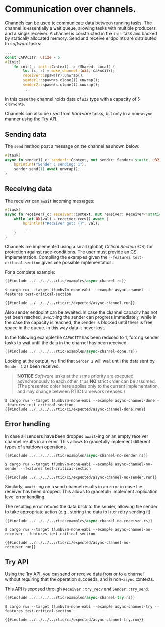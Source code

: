 # Communication over channels.

Channels can be used to communicate data between running tasks. The channel is essentially a wait queue, allowing tasks with multiple producers and a single receiver. A channel is constructed in the `init` task and backed by statically allocated memory. Send and receive endpoints are distributed to *software* tasks:

``` rust
...
const CAPACITY: usize = 5;
#[init]
    fn init(_: init::Context) -> (Shared, Local) {
        let (s, r) = make_channel!(u32, CAPACITY);
        receiver::spawn(r).unwrap();
        sender1::spawn(s.clone()).unwrap();
        sender2::spawn(s.clone()).unwrap();
        ...
```

In this case the channel holds data of `u32` type with a capacity of 5  elements. 

Channels can also be used from *hardware* tasks, but only in a non-`async` manner using the [Try API](#try-api).

## Sending data

The `send` method post a message on the channel as shown below:

``` rust
#[task]
async fn sender1(_c: sender1::Context, mut sender: Sender<'static, u32, CAPACITY>) {
    hprintln!("Sender 1 sending: 1");
    sender.send(1).await.unwrap();
}
```

## Receiving data

The receiver can `await` incoming messages:

``` rust
#[task]
async fn receiver(_c: receiver::Context, mut receiver: Receiver<'static, u32, CAPACITY>) {
    while let Ok(val) = receiver.recv().await {
        hprintln!("Receiver got: {}", val);
        ...
    }
}
```

Channels are implemented using a small (global) *Critical Section* (CS) for protection against race-conditions. The user must provide an CS implementation. Compiling the examples given the `--features test-critical-section` gives one possible implementation. 

For a complete example:

``` rust
{{#include ../../../../rtic/examples/async-channel.rs}}
```

``` console
$ cargo run --target thumbv7m-none-eabi --example async-channel --features test-critical-section 
```

``` console
{{#include ../../../../rtic/ci/expected/async-channel.run}}
```

Also sender endpoint can be awaited. In case the channel capacity has not yet been reached, `await`-ing the sender can progress immediately, while in the case the capacity is reached, the sender is blocked until there is free space in the queue. In this way data is never lost.

In the following example the `CAPACITY` has been reduced to 1, forcing sender tasks to wait until the data in the channel has been received.

``` rust
{{#include ../../../../rtic/examples/async-channel-done.rs}}
```

Looking at the output, we find that `Sender 2` will wait until the data sent by `Sender 1` as been received. 

> **NOTICE** *Software* tasks at the same priority are executed asynchronously to each other, thus **NO** strict order can be assumed. (The presented order here applies only to the current implementation, and may change between RTIC framework releases.)

``` console
$ cargo run --target thumbv7m-none-eabi --example async-channel-done --features test-critical-section 
{{#include ../../../../rtic/ci/expected/async-channel-done.run}}
```

## Error handling

In case all senders have been dropped `await`-ing on an empty receiver channel results in an error. This allows to gracefully implement different types of shutdown operations.

``` rust
{{#include ../../../../rtic/examples/async-channel-no-sender.rs}}
```

``` console
$ cargo run --target thumbv7m-none-eabi --example async-channel-no-sender --features test-critical-section 
```

``` console 
{{#include ../../../../rtic/ci/expected/async-channel-no-sender.run}}
```

Similarly, `await`-ing on a send channel results in an error in case the receiver has been dropped. This allows to gracefully implement application level error handling.

The resulting error returns the data back to the sender, allowing the sender to take appropriate action (e.g., storing the data to later retry sending it).

``` rust
{{#include ../../../../rtic/examples/async-channel-no-receiver.rs}}
```

``` console
$ cargo run --target thumbv7m-none-eabi --example async-channel-no-receiver --features test-critical-section 
```

``` console
{{#include ../../../../rtic/ci/expected/async-channel-no-receiver.run}}
```

## Try API

Using the Try API, you can send or receive data from or to a channel without requiring that the operation succeeds, and in non-`async` contexts.

This API is exposed through `Receiver::try_recv` and `Sender::try_send`.

``` rust
{{#include ../../../../rtic/examples/async-channel-try.rs}}
```

``` console
$ cargo run --target thumbv7m-none-eabi --example async-channel-try --features test-critical-section
```

``` console 
{{#include ../../../../rtic/ci/expected/async-channel-try.run}}
```